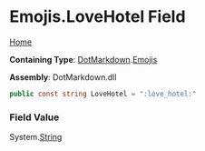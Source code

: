 # Emojis\.LoveHotel Field

[Home](../../../README.md)

**Containing Type**: [DotMarkdown](../../README.md)\.[Emojis](../README.md)

**Assembly**: DotMarkdown\.dll

```csharp
public const string LoveHotel = ":love_hotel:"
```

### Field Value

System\.[String](https://docs.microsoft.com/en-us/dotnet/api/system.string)